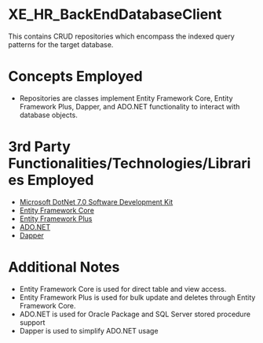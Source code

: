# XE_HR_BackEndDatabaseClient
This contains CRUD repositories which encompass the indexed query patterns for the target database.
# Concepts Employed
* Repositories are classes implement Entity Framework Core, Entity Framework Plus, Dapper, and ADO.NET functionality to interact with database objects.
# 3rd Party Functionalities/Technologies/Libraries Employed
* [Microsoft DotNet 7.0 Software Development Kit](https://learn.microsoft.com/en-us/dotnet/csharp/)
* [Entity Framework Core](https://learn.microsoft.com/en-us/ef/core/)
* [Entity Framework Plus](https://entityframework-plus.net/)
* [ADO.NET](https://learn.microsoft.com/en-us/sql/connect/ado-net/overview-sqlclient-driver)
* [Dapper](https://github.com/DapperLib/Dapper)
# Additional Notes
* Entity Framework Core is used for direct table and view access.
* Entity Framework Plus is used for bulk update and deletes through Entity Framework Core.
* ADO.NET is used for Oracle Package and SQL Server stored procedure support
* Dapper is used to simplify ADO.NET usage
